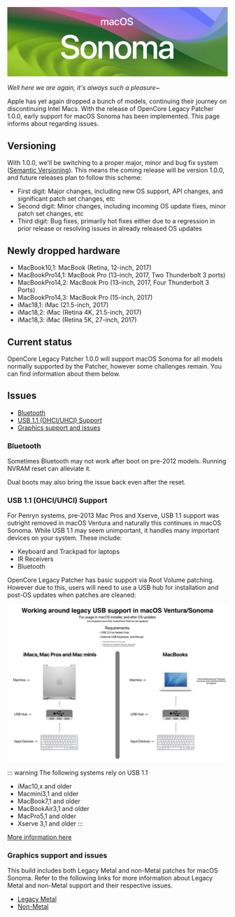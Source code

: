 ![](../images/macOS-14-Sonoma.png)

*Well here we are again, it's always such a pleasure~*

Apple has yet again dropped a bunch of models, continuing their journey on discontinuing Intel Macs.
With the release of OpenCore Legacy Patcher 1.0.0, early support for macOS Sonoma has been implemented. This page informs about regarding issues.

## Versioning

With 1.0.0, we'll be switching to a proper major, minor and bug fix system ([Semantic Versioning](https://semver.org/)). This means the coming release will be version 1.0.0, and future releases plan to follow this scheme:

- First digit: Major changes, including new OS support, API changes, and significant patch set changes, etc
- Second digit: Minor changes, including incoming OS update fixes, minor patch set changes, etc
- Third digit: Bug fixes, primarily hot fixes either due to a regression in prior release or resolving issues in already released OS updates


## Newly dropped hardware

* MacBook10,1:       MacBook (Retina, 12-inch, 2017)
* MacBookPro14,1:    MacBook Pro (13-inch, 2017, Two Thunderbolt 3 ports)
* MacBookPro14,2:    MacBook Pro (13-inch, 2017, Four Thunderbolt 3 Ports)
* MacBookPro14,3:    MacBook Pro (15-inch, 2017)
* iMac18,1:          iMac (21.5-inch, 2017)
* iMac18,2:          iMac (Retina 4K, 21.5-inch, 2017)
* iMac18,3:          iMac (Retina 5K, 27-inch, 2017)

## Current status

OpenCore Legacy Patcher 1.0.0 will support macOS Sonoma for all models normally supported by the Patcher, however some challenges remain. You can find information about them below.

## Issues

* [Bluetooth](#bluetooth)
* [USB 1.1 (OHCI/UHCI) Support](#usb-11-ohciuhci-support)
* [Graphics support and issues](#graphics-support-and-issues)


### Bluetooth

Sometimes Bluetooth may not work after boot on pre-2012 models. Running NVRAM reset can alleviate it.

Dual boots may also bring the issue back even after the reset.

### USB 1.1 (OHCI/UHCI) Support

For Penryn systems, pre-2013 Mac Pros and Xserve, USB 1.1 support was outright removed in macOS Ventura and naturally this continues in macOS Sonoma.
While USB 1.1 may seem unimportant, it handles many important devices on your system. These include:

* Keyboard and Trackpad for laptops
* IR Receivers
* Bluetooth

OpenCore Legacy Patcher has basic support via Root Volume patching. However due to this, users will need to use a USB hub for installation and post-OS updates when patches are cleaned:

![](../images/usb11-chart.png)

::: warning The following systems rely on USB 1.1

* iMac10,x and older
* Macmini3,1 and older
* MacBook7,1 and older
* MacBookAir3,1 and older
* MacPro5,1 and older
* Xserve 3,1 and older
:::

[More information here](https://github.com/dortania/OpenCore-Legacy-Patcher/issues/1021)

### Graphics support and issues
This build includes both Legacy Metal and non-Metal patches for macOS Sonoma. Refer to the following links for more information about Legacy Metal and non-Metal support and their respective issues.

* [Legacy Metal](https://github.com/dortania/OpenCore-Legacy-Patcher/issues/1008)
* [Non-Metal](https://github.com/dortania/OpenCore-Legacy-Patcher/issues/108)

